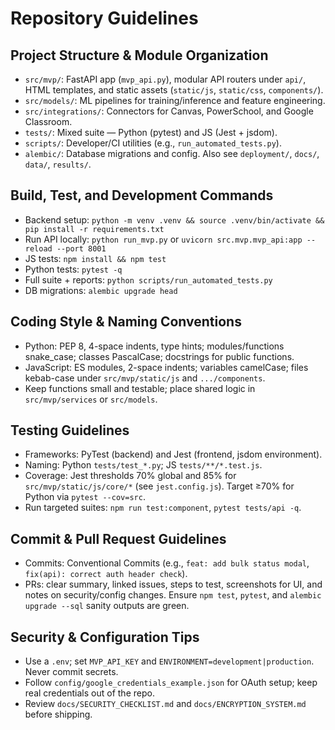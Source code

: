 # Repository Guidelines

## Project Structure & Module Organization
- `src/mvp/`: FastAPI app (`mvp_api.py`), modular API routers under `api/`, HTML templates, and static assets (`static/js`, `static/css`, `components/`).
- `src/models/`: ML pipelines for training/inference and feature engineering.
- `src/integrations/`: Connectors for Canvas, PowerSchool, and Google Classroom.
- `tests/`: Mixed suite — Python (pytest) and JS (Jest + jsdom).
- `scripts/`: Developer/CI utilities (e.g., `run_automated_tests.py`).
- `alembic/`: Database migrations and config. Also see `deployment/`, `docs/`, `data/`, `results/`.

## Build, Test, and Development Commands
- Backend setup: `python -m venv .venv && source .venv/bin/activate && pip install -r requirements.txt`
- Run API locally: `python run_mvp.py` or `uvicorn src.mvp.mvp_api:app --reload --port 8001`
- JS tests: `npm install && npm test`
- Python tests: `pytest -q`
- Full suite + reports: `python scripts/run_automated_tests.py`
- DB migrations: `alembic upgrade head`

## Coding Style & Naming Conventions
- Python: PEP 8, 4-space indents, type hints; modules/functions snake_case; classes PascalCase; docstrings for public functions.
- JavaScript: ES modules, 2-space indents; variables camelCase; files kebab-case under `src/mvp/static/js` and `.../components`.
- Keep functions small and testable; place shared logic in `src/mvp/services` or `src/models`.

## Testing Guidelines
- Frameworks: PyTest (backend) and Jest (frontend, jsdom environment).
- Naming: Python `tests/test_*.py`; JS `tests/**/*.test.js`.
- Coverage: Jest thresholds 70% global and 85% for `src/mvp/static/js/core/*` (see `jest.config.js`). Target ≥70% for Python via `pytest --cov=src`.
- Run targeted suites: `npm run test:component`, `pytest tests/api -q`.

## Commit & Pull Request Guidelines
- Commits: Conventional Commits (e.g., `feat: add bulk status modal`, `fix(api): correct auth header check`).
- PRs: clear summary, linked issues, steps to test, screenshots for UI, and notes on security/config changes. Ensure `npm test`, `pytest`, and `alembic upgrade --sql` sanity outputs are green.

## Security & Configuration Tips
- Use a `.env`; set `MVP_API_KEY` and `ENVIRONMENT=development|production`. Never commit secrets.
- Follow `config/google_credentials_example.json` for OAuth setup; keep real credentials out of the repo.
- Review `docs/SECURITY_CHECKLIST.md` and `docs/ENCRYPTION_SYSTEM.md` before shipping.

